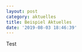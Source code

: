 ```yaml
---
layout: post
category: aktuelles
title: Beispiel Aktuelles
date: '2019-08-03 18:46:39'
---
```

Test
